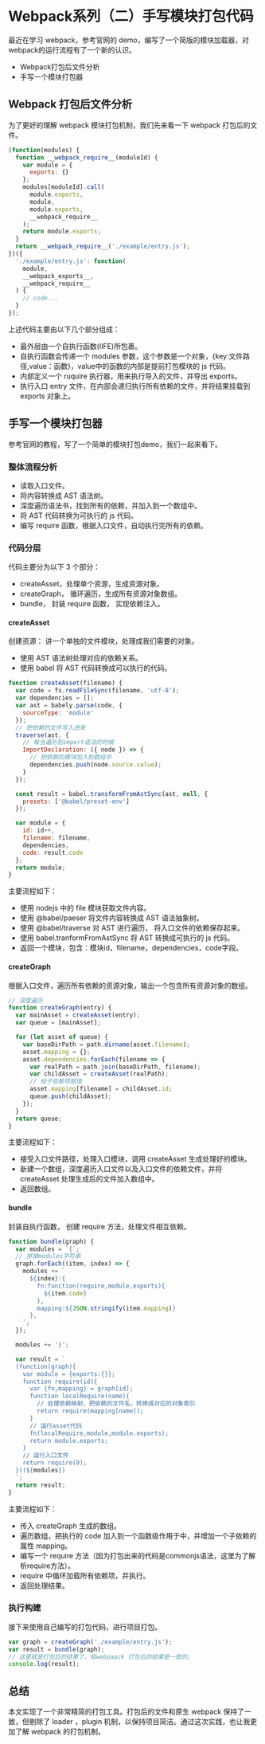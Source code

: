 # Webpack系列（二）手写模块打包代码

最近在学习 webpack，参考官网的 demo，编写了一个简版的模块加载器，对webpack的运行流程有了一个新的认识。

* Webpack打包后文件分析
* 手写一个模块打包器

## Webpack 打包后文件分析

为了更好的理解 webpack 模块打包机制，我们先来看一下 webpack 打包后的文件。

```js
(function(modules) {
  function __webpack_require__(moduleId) {
    var module = {
      exports: {}
    };
    modules[moduleId].call(
      module.exports,
      module,
      module.exports,
      __webpack_require__
    );
    return module.exports;
  }
  return __webpack_require__('./example/entry.js');
})({
  './example/entry.js': function(
    module,
    __webpack_exports__,
    __webpack_require__
  ) {
    // code...
  }
});
```

上述代码主要由以下几个部分组成：

* 最外层由一个自执行函数(IIFE)所包裹。
* 自执行函数会传递一个 modules 参数，这个参数是一个对象，{key:文件路径,value：函数}，value中的函数的内部是提前打包模块的 js 代码。
* 内部定义一个 ruquire 执行器，用来执行导入的文件，并导出 exports。
* 执行入口 entry 文件，在内部会递归执行所有依赖的文件，并将结果挂载到 exports 对象上。

## 手写一个模块打包器

参考官网的教程，写了一个简单的模块打包demo，我们一起来看下。

### 整体流程分析

* 读取入口文件。
* 将内容转换成 AST 语法树。
* 深度遍历语法书，找到所有的依赖，并加入到一个数组中。
* 将 AST 代码转换为可执行的 js 代码。
* 编写 require 函数，根据入口文件，自动执行完所有的依赖。



### 代码分层

代码主要分为以下 3 个部分：

* createAsset，处理单个资源，生成资源对象。
* createGraph， 循环遍历，生成所有资源对象数组。
* bundle， 封装 require 函数， 实现依赖注入。

#### createAsset

创建资源： 讲一个单独的文件模块，处理成我们需要的对象。

* 使用 AST 语法树处理对应的依赖关系。
* 使用 babel 将 AST 代码转换成可以执行的代码。

```js
function createAsset(filename) {
  var code = fs.readFileSync(filename, 'utf-8');
  var dependencies = [];
  var ast = babely.parse(code, {
    sourceType: 'module'
  });
  // 把依赖的文件写入进来
  traverse(ast, {
    // 每当遍历到import语法的时候
    ImportDeclaration: ({ node }) => {
      // 把依赖的模块加入到数组中
      dependencies.push(node.source.value);
    }
  });

  const result = babel.transformFromAstSync(ast, null, {
    presets: ['@babel/preset-env']
  });

  var module = {
    id: id++,
    filename: filename,
    dependencies,
    code: result.code
  };
  return module;
}
```

主要流程如下：

* 使用 nodejs 中的 file 模块获取文件内容。
* 使用 @babel/paeser 将文件内容转换成 AST 语法抽象树。
* 使用 @babel/traverse 对 AST 进行遍历， 将入口文件的依赖保存起来。
* 使用 babel.tranformFromAstSync 将 AST 转换成可执行的 js 代码。
* 返回一个模块，包含：模块id，filename，dependencies，code字段。



#### createGraph

根据入口文件，遍历所有依赖的资源对象，输出一个包含所有资源对象的数组。

```js
// 深度遍历
function createGraph(entry) {
  var mainAsset = createAsset(entry);
  var queue = [mainAsset];

  for (let asset of queue) {
    var baseDirPath = path.dirname(asset.filename);
    asset.mapping = {};
    asset.dependencies.forEach(filename => {
      var realPath = path.join(baseDirPath, filename);
      var childAsset = createAsset(realPath);
      // 给子依赖项赋值
      asset.mapping[filename] = childAsset.id;
      queue.push(childAsset);
    });
  }
  return queue;
}
```

主要流程如下：

* 接受入口文件路径，处理入口模块，调用 createAsset 生成处理好的模块。
* 新建一个数组，深度遍历入口文件以及入口文件的依赖文件，并将 createAsset 处理生成后的文件加入数组中。
* 返回数组。



#### bundle

封装自执行函数， 创建 require 方法，处理文件相互依赖。

```js
function bundle(graph) {
  var modules = `{`;
  // 拼接modules字符串
  graph.forEach((item, index) => {
    modules += `
      ${index}:{
        fn:function(require,module,exports){
          ${item.code}
        },
        mapping:${JSON.stringify(item.mapping)}
      },
    `;
  });

  modules += '}';

  var result = `
  (function(graph){
    var module = {exports:{}};
    function require(id){
      var {fn,mapping} = graph[id];
      function localRequire(name){
        // 处理依赖映射，把依赖的文件名，转换成对应的对象索引
        return require(mapping[name]);
      }
      // 运行asset代码
      fn(localRequire,module,module.exports);
      return module.exports;
    }
    // 运行入口文件
    return require(0);
  })(${modules})
  `;
  return result;
}
```

主要流程如下：

* 传入 createGraph 生成的数组。
* 遍历数组，把执行的 code 加入到一个函数级作用于中，并增加一个子依赖的属性 mapping。
* 编写一个 require 方法（因为打包出来的代码是commonjs语法，这里为了解析require方法）。
* require 中循环加载所有依赖项，并执行。
* 返回处理结果。



### 执行构建

接下来使用自己编写的打包代码，进行项目打包。

```js
var graph = createGraph('./example/entry.js');
var result = bundle(graph);
// 这里就是打包后的结果了，和webpaack 打包后的结果是一致的。
console.log(result);
```



## 总结

本文实现了一个非常精简的打包工具。打包后的文件和原生 webpack 保持了一致，但剔除了 loader ，plugin 机制，以保持项目简洁。通过这次实践，也让我更加了解 webpack 的打包机制。